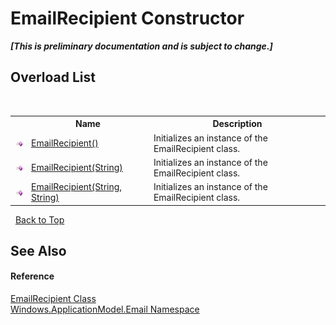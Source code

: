 # EmailRecipient Constructor 
 _**\[This is preliminary documentation and is subject to change.\]**_


## Overload List
&nbsp;<table><tr><th></th><th>Name</th><th>Description</th></tr><tr><td>![Public method](media/pubmethod.gif "Public method")</td><td><a href="M_Windows_ApplicationModel_Email_EmailRecipient__ctor">EmailRecipient()</a></td><td>
Initializes an instance of the EmailRecipient class.</td></tr><tr><td>![Public method](media/pubmethod.gif "Public method")</td><td><a href="M_Windows_ApplicationModel_Email_EmailRecipient__ctor_1">EmailRecipient(String)</a></td><td>
Initializes an instance of the EmailRecipient class.</td></tr><tr><td>![Public method](media/pubmethod.gif "Public method")</td><td><a href="M_Windows_ApplicationModel_Email_EmailRecipient__ctor_2">EmailRecipient(String, String)</a></td><td>
Initializes an instance of the EmailRecipient class.</td></tr></table>&nbsp;
<a href="#emailrecipient-constructor">Back to Top</a>

## See Also


#### Reference
<a href="T_Windows_ApplicationModel_Email_EmailRecipient">EmailRecipient Class</a><br /><a href="N_Windows_ApplicationModel_Email">Windows.ApplicationModel.Email Namespace</a><br />